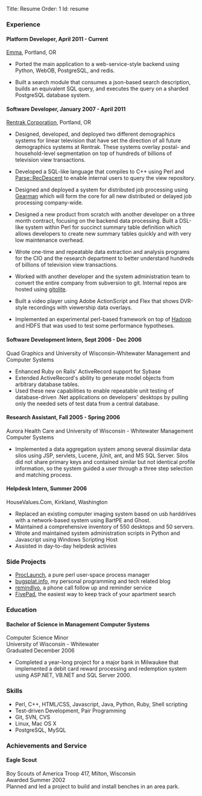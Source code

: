 Title: Resume
Order: 1
Id:    resume

### Experience ##

#### Platform Developer, April 2011 - Current ###

[Emma](http://www.myemma.com), Portland, OR

* Ported the main application to a web-service-style backend using
  Python, WebOB, PostgreSQL, and redis.

* Built a search module that consumes a json-based search description,
  builds an equivalent SQL query, and executes the query on a sharded
  PostgreSQL database system.

#### Software Developer, January 2007 - April 2011 ###

[Rentrak Corporation](http://www.rentrak.com), Portland, OR

* Designed, developed, and deployed two different demographics systems
  for linear television that have set the direction of all future demographics
  systems at Rentrak. These systems overlay postal- and household-level
  segmentation on top of hundreds of billions of television view transactions.

* Developed a SQL-like language that compiles to C++ using Perl and
  [Parse::RecDescent](http://search.cpan.org/dist/Parse-RecDescent) to
  enable internal users to query the view repository.

* Designed and deployed a system for distributed job processing using
  [Gearman](http://gearman.org) which will form the core for all new
  distributed or delayed job processing company-wide.

* Designed a new product from scratch with another developer on a three
  month contract, focusing on the backend data processing. Built a DSL-like
  system within Perl for succinct summary table definition which allows
  developers to create new summary tables quickly and with very low maintenance
  overhead.
  
* Wrote one-time and repeatable data extraction and analysis programs
  for the CIO and the research department to better understand hundreds of billions 
  of television view transactions. 

* Worked with another developer and the system administration team to
  convert the entire company from subversion to git. Internal repos are
  hosted using [gitolite](http://github.com/sitaramc/gitolite).
  
* Built a video player using Adobe ActionScript and Flex that shows
  DVR-style recordings with viewership data overlays.

* Implemented an experimental perl-based framework on top of
  [Hadoop](http://hadoop.apache.org/) and HDFS that was used to test some
  performance hypotheses.

#### Software Development Intern, Sept 2006 - Dec 2006

Quad Graphics and University of Wisconsin-Whitewater Management and Computer Systems

* Enhanced Ruby on Rails' ActiveRecord support for Sybase
* Extended ActiveRecord's ability to generate model objects from
  arbitrary database tables.
* Used these new capabilities to enable repeatable unit testing
  of database-driven .Net applications on developers' desktops by
  pulling only the needed sets of test data from a central database.
  
#### Research Assistant, Fall 2005 - Spring 2006

Aurora Health Care and University of Wisconsin - Whitewater Management Computer Systems

* Implemented a data aggregation system among several dissimilar data silos
  using JSP, servlets, Lucene, jUnit, ant, and MS SQL Server. Silos did not share 
  primary keys and contained similar but not identical profile information, so the 
  system guided a user through a three step selection and matching process.
  
#### Helpdesk Intern, Summer 2006

HouseValues.Com, Kirkland, Washington

* Replaced an existing computer imaging system based on usb harddrives with a network-based
  system using BartPE and Ghost.
* Maintained a comprehensive inventory of 550 desktops and 50 servers.
* Wrote and maintained system administration scripts in Python and Javascript using
  Windows Scripting Host
* Assisted in day-to-day helpdesk activies

### Side Projects

* [ProcLaunch](http://github.com/peterkeen/proclaunch), a pure perl user-space process manager
* [bugsplat.info](http://bugsplat.info), my personal programming and tech related blog
* [remindlyo](http://www.remindlyo.com), a phone call follow up and reminder service
* [FivePad](https://www.fivepad.me), the easiest way to keep track of your apartment search


### Education

#### Bachelor of Science in Management Computer Systems

Computer Science Minor  
University of Wisconsin - Whitewater  
Graduated December 2006

* Completed a year-long project for a major bank in Milwaukee that implemented a
  debit card reward processing and redemption system using ASP.NET, VB.NET and SQL Server 2000.
  
### Skills

* Perl, C++, HTML/CSS, Javascript, Java, Python, Ruby, Shell scripting
* Test-driven Development, Pair Programming
* Git, SVN, CVS
* Linux, Mac OS X
* PostgreSQL, MySQL

### Achievements and Service

#### Eagle Scout

Boy Scouts of America Troop 417, Milton, Wisconsin  
Awarded Summer 2002  
Planned and led a project to build and install benches in an area park.
